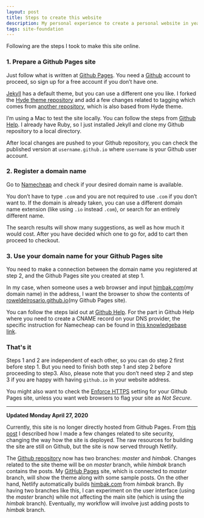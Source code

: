 ```yaml
---
layout: post
title: Steps to create this website
description: My personal experience to create a personal website in year 2020. 
tags: site-foundation
---
```


Following are the steps I took to make this site online.

### 1. Prepare a Github Pages site

Just follow what is written at  [Github Pages](https://pages.github.com). You need a [Github](https://github.com) account to proceed, so sign up for a free account if you don’t have one.

[Jekyll](https://jekyllrb.com) has a default theme, but you can use a different one you like. I forked the [Hyde theme repository](https://github.com/poole/hyde) and add a few changes related to tagging which comes from [another repository](https://github.com/qian256/qian256.github.io), which is also based from Hyde theme.

I’m using a Mac to test the site locally. You can follow the steps from [Github Help](https://help.github.com/en/github/working-with-github-pages/testing-your-github-pages-site-locally-with-jekyll). I already have Ruby, so I just installed Jekyll and clone my Github repository to a local directory.

After local changes are pushed to your Github repository, you can check the published version at `username.github.io` where `username` is your Github user account.

### 2. Register a domain name

Go to [Namecheap](https://namecheap.pxf.io/VPgA3) and check if your desired domain name is available.

You don’t have to type `.com` and you are not required to use `.com` if you don’t want to. If the domain is already taken, you can use a different domain name extension (like using `.io` instead `.com`), or search for an entirely different name.

The search results will show many suggestions, as well as how much it would cost. After you have decided which one to go for, add to cart then proceed to checkout.

### 3. Use your domain name for your Github Pages site

You need to make a connection between the domain name you registered at step 2, and the Github Pages site you created at step 1.

In my case, when someone uses a web browser and input [himbak.com](https://himbak.com)(my domain name) in the address, I want the browser to show the contents of [roweldelrosario.github.io](https://roweldelrosario.github.io/)(my Github Pages site).

You can follow the steps laid out at [Github Help](https://help.github.com/articles/setting-up-a-custom-domain-with-pages). For the part in Github Help where you need to create a CNAME record on your DNS provider, the specific instruction for Namecheap can be found in [this knowledgebase link](https://www.namecheap.com/support/knowledgebase/article.aspx/9645/2208/how-do-i-link-my-domain-to-github-pages).

### That's it

Steps 1 and 2 are independent of each other, so you can do step 2 first before step 1. But you need to finish both step 1 and step 2 before proceeding to step3. Also, please note that you don’t need step 2 and step 3 if you are happy with having `github.io` in your website address.

You might also want to check the [Enforce HTTPS](https://help.github.com/en/github/working-with-github-pages/securing-your-github-pages-site-with-https) setting for your Github Pages site, unless you want web browsers to flag your site as *Not Secure*.

---

**Updated Monday April 27, 2020**

Currently, this site is no longer directly hosted from Github Pages. From [this post](https://himbak.com/2020/04/19/site-security/) I described how I made a few changes related to site security, changing the way how the site is deployed. The raw resources for building the site are still on Github, but the site is now served through Netlify. 

The [Github repository](https://github.com/roweldelrosario/roweldelrosario.github.io) now has two branches: *master* and *himbak*. Changes related to the site theme will be on *master* branch, while *himbak* branch contains the posts. My [GitHub Pages](https://roweldelrosario.github.io/) site, which is connected to *master* branch, will show the theme along with some sample posts. On the other hand, Netlify automatically builds [himbak.com](https://himbak.com) from *himbak* branch. By having two branches like this, I can experiment on the user interface (using the *master* branch)  while not affecting the main site (which is using the *himbak* branch). Eventually, my workflow will involve just adding posts to *himbak* branch.
